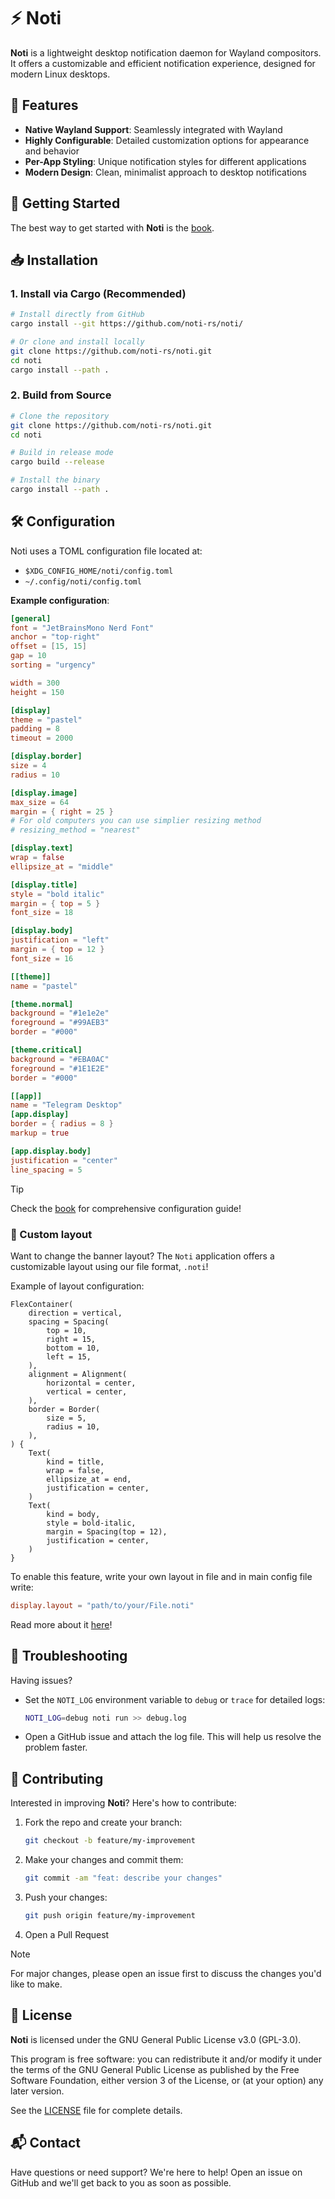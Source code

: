 # :zap: Noti

**Noti** is a lightweight desktop notification daemon for Wayland compositors. It offers a customizable and efficient notification experience, designed for modern Linux desktops.

## :star2: Features

- **Native Wayland Support**: Seamlessly integrated with Wayland
- **Highly Configurable**: Detailed customization options for appearance and behavior
- **Per-App Styling**: Unique notification styles for different applications
- **Modern Design**: Clean, minimalist approach to desktop notifications

## :rocket: Getting Started

The best way to get started with **Noti** is the [book](https://noti-rs.github.io/notibook).

## :inbox_tray: Installation

### 1. Install via Cargo (Recommended)

```bash
# Install directly from GitHub
cargo install --git https://github.com/noti-rs/noti/

# Or clone and install locally
git clone https://github.com/noti-rs/noti.git
cd noti
cargo install --path .
```

### 2. Build from Source

```bash
# Clone the repository
git clone https://github.com/noti-rs/noti.git
cd noti

# Build in release mode
cargo build --release

# Install the binary
cargo install --path .
```

## :hammer_and_wrench: Configuration

Noti uses a TOML configuration file located at:

- `$XDG_CONFIG_HOME/noti/config.toml`
- `~/.config/noti/config.toml`

**Example configuration**:

```toml
[general]
font = "JetBrainsMono Nerd Font"
anchor = "top-right"
offset = [15, 15]
gap = 10
sorting = "urgency"

width = 300
height = 150

[display]
theme = "pastel"
padding = 8
timeout = 2000

[display.border]
size = 4
radius = 10

[display.image]
max_size = 64
margin = { right = 25 }
# For old computers you can use simplier resizing method
# resizing_method = "nearest"

[display.text]
wrap = false
ellipsize_at = "middle"

[display.title]
style = "bold italic"
margin = { top = 5 }
font_size = 18

[display.body]
justification = "left"
margin = { top = 12 }
font_size = 16

[[theme]]
name = "pastel"

[theme.normal]
background = "#1e1e2e"
foreground = "#99AEB3"
border = "#000"

[theme.critical]
background = "#EBA0AC"
foreground = "#1E1E2E"
border = "#000"

[[app]]
name = "Telegram Desktop"
[app.display]
border = { radius = 8 }
markup = true

[app.display.body]
justification = "center"
line_spacing = 5
```

> [!TIP]
> Check the [book](https://noti-rs.github.io/notibook) for comprehensive configuration guide!

### :wrench: Custom layout

Want to change the banner layout?
The `Noti` application offers a customizable layout using our file format, `.noti`!

Example of layout configuration:

```noti
FlexContainer(
    direction = vertical,
    spacing = Spacing(
        top = 10,
        right = 15,
        bottom = 10,
        left = 15,
    ),
    alignment = Alignment(
        horizontal = center,
        vertical = center,
    ),
    border = Border(
        size = 5,
        radius = 10,
    ),
) {
    Text(
        kind = title,
        wrap = false,
        ellipsize_at = end,
        justification = center,
    )
    Text(
        kind = body,
        style = bold-italic,
        margin = Spacing(top = 12),
        justification = center,
    )
}
```

To enable this feature, write your own layout in file and in main config file
write:

```toml
display.layout = "path/to/your/File.noti"
```

Read more about it [here](https://noti-rs.github.io/notibook/CustomLayout.html)!

## :bug: Troubleshooting

Having issues?

- Set the `NOTI_LOG` environment variable to `debug` or `trace` for detailed logs:

  ```bash
  NOTI_LOG=debug noti run >> debug.log
  ```

- Open a GitHub issue and attach the log file. This will help us resolve the problem faster.

## :handshake: Contributing

Interested in improving **Noti**? Here's how to contribute:

1. Fork the repo and create your branch:

   ```bash
   git checkout -b feature/my-improvement
   ```

2. Make your changes and commit them:

   ```bash
   git commit -am "feat: describe your changes"
   ```

3. Push your changes:

   ```bash
   git push origin feature/my-improvement
   ```

4. Open a Pull Request

> [!NOTE]
> For major changes, please open an issue first to discuss the changes you'd like to make.

## 📄 License

**Noti** is licensed under the GNU General Public License v3.0 (GPL-3.0).

This program is free software: you can redistribute it and/or modify it under the terms of the GNU General Public License as published by the Free Software Foundation, either version 3 of the License, or (at your option) any later version.

See the [LICENSE](LICENSE) file for complete details.

## 📬 Contact

Have questions or need support? We're here to help! Open an issue on GitHub and we'll get back to you as soon as possible.
